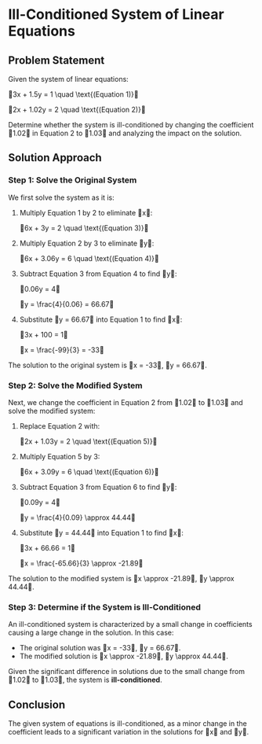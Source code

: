 # Ill-Conditioned System of Linear Equations

## Problem Statement

Given the system of linear equations:

3x + 1.5y = 1 \quad \text{(Equation 1)}

2x + 1.02y = 2 \quad \text{(Equation 2)}

Determine whether the system is ill-conditioned by changing the coefficient 1.02 in Equation 2 to 1.03 and analyzing the impact on the solution.

## Solution Approach

### Step 1: Solve the Original System

We first solve the system as it is:

1. Multiply Equation 1 by 2 to eliminate x:

   6x + 3y = 2 \quad \text{(Equation 3)}

2. Multiply Equation 2 by 3 to eliminate y:

   6x + 3.06y = 6 \quad \text{(Equation 4)}

3. Subtract Equation 3 from Equation 4 to find y:

   0.06y = 4

   y = \frac{4}{0.06} = 66.67

4. Substitute y = 66.67 into Equation 1 to find x:

   3x + 100 = 1

   x = \frac{-99}{3} = -33

The solution to the original system is x = -33, y = 66.67.

### Step 2: Solve the Modified System

Next, we change the coefficient in Equation 2 from 1.02 to 1.03 and solve the modified system:

1. Replace Equation 2 with:

   2x + 1.03y = 2 \quad \text{(Equation 5)}

2. Multiply Equation 5 by 3:

   6x + 3.09y = 6 \quad \text{(Equation 6)}

3. Subtract Equation 3 from Equation 6 to find y:

   0.09y = 4

   y = \frac{4}{0.09} \approx 44.44

4. Substitute y = 44.44 into Equation 1 to find x:

   3x + 66.66 = 1

   x = \frac{-65.66}{3} \approx -21.89

The solution to the modified system is x \approx -21.89, y \approx 44.44.

### Step 3: Determine if the System is Ill-Conditioned

An ill-conditioned system is characterized by a small change in coefficients causing a large change in the solution. In this case:

- The original solution was x = -33, y = 66.67.
- The modified solution is x \approx -21.89, y \approx 44.44.

Given the significant difference in solutions due to the small change from 1.02 to 1.03, the system is **ill-conditioned**.

## Conclusion

The given system of equations is ill-conditioned, as a minor change in the coefficient leads to a significant variation in the solutions for x and y.
